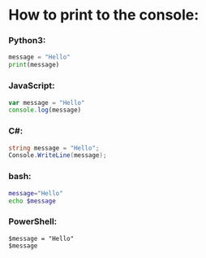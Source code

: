 # How to print to the console:

### Python3:
``` python
message = "Hello"
print(message)
```

### JavaScript:
``` js
var message = "Hello"
console.log(message)
```

### C#:
``` csharp
string message = "Hello";
Console.WriteLine(message);
```

### bash:
``` bash
message="Hello"
echo $message
```

### PowerShell:
```
$message = "Hello"
$message
```

